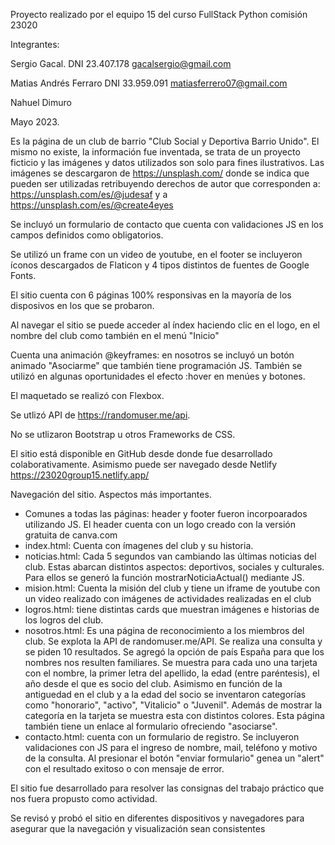 Proyecto realizado por el equipo 15 del curso FullStack Python comisión 23020

Integrantes:

Sergio Gacal. DNI 23.407.178 gacalsergio@gmail.com

Matias Andrés Ferraro DNI 33.959.091 matiasferrero07@gmail.com

Nahuel Dimuro 

Mayo 2023.

Es la página de un club de barrio "Club Social y Deportiva Barrio Unido". El mismo no existe, la información fue inventada, se trata de un proyecto ficticio y las imágenes y datos utilizados son solo para fines ilustrativos.
Las imágenes se descargaron de https://unsplash.com/ donde se indica que pueden ser utilizadas retribuyendo derechos de autor que corresponden a: https://unsplash.com/es/@judesaf y a https://unsplash.com/es/@create4eyes

Se incluyó un formulario de contacto que cuenta con validaciones JS en los campos definidos como obligatorios. 

Se utilizó un frame con un video de youtube, en el footer se incluyeron íconos descargados de Flaticon y 4 tipos distintos de fuentes de Google Fonts.

El sitio cuenta con 6 páginas 100% responsivas en la mayoría de los disposivos en los que se probaron.

Al navegar el sitio se puede acceder al índex haciendo clic en el logo, en el nombre del club  como también en el menú "Inicio"

Cuenta una animación @keyframes: en nosotros se incluyó un botón animado "Asociarme" que también tiene programación JS. 
También se utilizó en algunas oportunidades el efecto :hover en menúes y botones.

El maquetado se realizó con Flexbox.

Se utlizó API de https://randomuser.me/api. 

No se utlizaron Bootstrap u otros Frameworks de CSS.

El sitio está disponible en GitHub desde donde fue desarrollado colaborativamente. Asimismo puede ser navegado desde Netlify https://23020group15.netlify.app/


Navegación del sitio. Aspectos más importantes. 

- Comunes a todas las páginas: header y footer fueron incorpoarados utilizando JS. El header cuenta con un logo creado con la versión gratuita de canva.com 
- index.html: Cuenta con ímagenes del club y su historia.
- noticias.html: Cada 5 segundos van cambiando las últimas noticias del club. Estas abarcan distintos aspectos: deportivos, sociales y culturales. Para ellos se generó la función mostrarNoticiaActual() mediante JS.
- mision.html: Cuenta la misión del club y tiene un iframe de youtube con un video realizado con imágenes de actividades realizadas en el club
- logros.html: tiene distintas cards que muestran imágenes e historias de los logros del club.
- nosotros.html: Es una página de reconocimiento a los miembros del club. Se explota la API de randomuser.me/API. Se realiza una consulta y se piden 10 resultados. Se agregó la opción de país España para que los nombres nos resulten familiares. Se muestra para cada uno una tarjeta con el nombre, la primer letra del apellido, la edad (entre paréntesis), el año desde el que es socio del club. Asimismo en función de la antiguedad en el club y a la edad del socio se inventaron categorías como "honorario", "activo", "Vitalicio" o "Juvenil". Además de mostrar la categoría en la tarjeta se muestra esta con distintos colores. Esta página también tiene un enlace al formulario ofreciendo "asociarse".
- contacto.html: cuenta con un formulario de registro. Se incluyeron validaciones con JS para el ingreso de nombre, mail, teléfono y motivo de la consulta. Al presionar el botón "enviar formulario" genea un "alert" con el resultado exitoso o con mensaje de error.

El sitio fue desarrollado para resolver las consignas del trabajo práctico que nos fuera propusto como actividad.

 Se revisó y probó el sitio en diferentes dispositivos y navegadores para asegurar que la navegación y visualización sean consistentes







